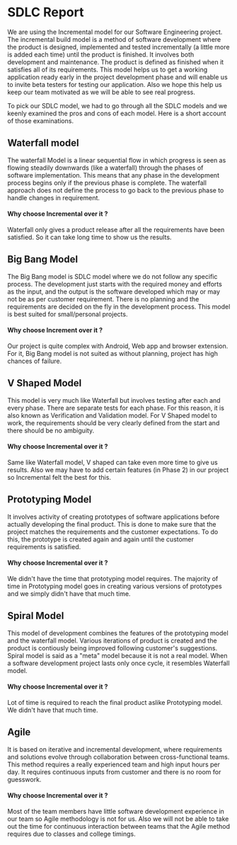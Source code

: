 # SDLC Report

We are using the Incremental model for our Software Engineering project.
The incremental build model is a method of software development where the product is designed, implemented and tested incrementally 
(a little more is added each time) until the product is finished. 
It involves both development and maintenance. The product is defined as finished when it satisfies all of its requirements.
This model helps us to get a working application ready early in the project development phase and will enable us to invite beta testers for testing our application.
Also we hope this help us keep our team motivated as we will be able to see real progress.

To pick our SDLC model, we had to go through all the SDLC models and we keenly examined the pros and cons of each model. 
Here is a short account of those examinations. 


## Waterfall model

The waterfall Model is a linear sequential flow in which progress is seen as flowing steadily downwards (like a waterfall) through the phases of software implementation. 
This means that any phase in the development process begins only if the previous phase is complete. 
The waterfall approach does not define the process to go back to the previous phase to handle changes in requirement.

#### Why choose Incremental over it ? 

Waterfall only gives a product release after all the requirements have been satisfied. So it can take long time to show us the results. 


## Big Bang Model

The Big Bang model is SDLC model where we do not follow any specific process. 
The development just starts with the required money and efforts as the input, and the output is the software developed which may or may not be as per customer requirement.
There is no planning and the requirements are decided on the fly in the development process.
This model is best suited for small/personal projects.

#### Why choose Increment over it ?

Our project is quite complex with Android, Web app and browser extension. For it, Big Bang model is not suited as without planning, project has high chances of failure. 


## V Shaped Model

This model is very much like Waterfall but involves testing after each and every phase. There are separate tests for each phase. 
For this reason, it is also known as Verification and Validation model. For V Shaped model to work, the requirements should be very clearly defined from the start and there 
should be no ambiguity. 

#### Why choose Incremental over it ?

Same like Waterfall model, V shaped can take even more time to give us results. Also we may have to add certain features (in Phase 2) in our project so Incremental 
felt the best for this.


## Prototyping Model

It involves activity of creating prototypes of software applications before actually developing the final product. This is done to make sure that the project matches 
the requirements and the customer expectations. To do this, the prototype is created again and again until the customer requirements is satisfied. 

#### Why choose Incremental over it ? 

We didn't have the time that prototyping model requires. 
The majority of time in Prototyping model goes in creating various versions of prototypes and we simply didn't have that much time. 


## Spiral Model

This model of development combines the features of the prototyping model and the waterfall model. Various iterations of product is created 
and the product is contiously being improved following customer's suggestions. Spiral model is said as a "meta" model because it is not a real model. 
When a software development project lasts only once cycle, it resembles Waterfall model.

#### Why choose Incremental over it ?

Lot of time is required to reach the final product aslike Prototyping model. We didn't have that much time. 


## Agile

It is based on iterative and incremental development, where requirements and solutions evolve through collaboration between cross-functional teams.
This method requires a really experienced team and high input hours per day. It requires continuous inputs from customer and there is no room for guesswork. 

#### Why choose Incremental over it ?

Most of the team members have little software development experience in our team so Agile methodology is not for us. 
Also we will not be able to take out the time for continuous interaction between teams that the Agile method requires due to classes and college timings. 
